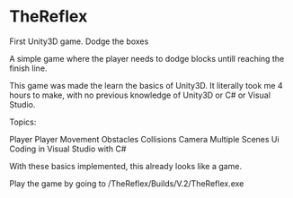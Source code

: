 # TheReflex
First Unity3D game. Dodge the boxes

A simple game where the player needs to dodge blocks untill reaching the finish line.

This game was made the learn the basics of Unity3D. It literally took me 4 hours to make, with no previous knowledge of Unity3D
or C# or Visual Studio.

Topics: 

Player
Player Movement
Obstacles
Collisions
Camera
Multiple Scenes
Ui
Coding in Visual Studio with C#

With these basics implemented, this already looks like a game.

Play the game by going to /TheReflex/Builds/V.2/TheReflex.exe
